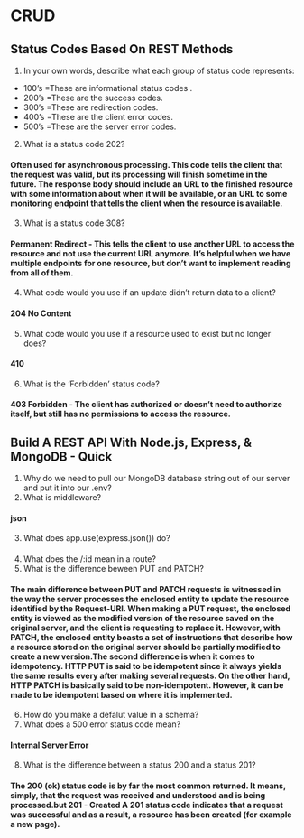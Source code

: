 # CRUD
## Status Codes Based On REST Methods
1. In your own words, describe what each group of status code represents:
* 100’s =These are informational status codes .
* 200’s =These are the success codes.
* 300’s =These are redirection codes.
* 400’s =These are the client error codes.
* 500’s =These are the server error codes. 
2. What is a status code 202?
#### Often used for asynchronous processing. This code tells the client that the request was valid, but its processing will finish sometime in the future. The response body should include an URL to the finished resource with some information about when it will be available, or an URL to some monitoring endpoint that tells the client when the resource is available.
3. What is a status code 308?
#### Permanent Redirect - This tells the client to use another URL to access the resource and not use the current URL anymore. It’s helpful when we have multiple endpoints for one resource, but don’t want to implement reading from all of them.
4. What code would you use if an update didn’t return data to a client?
#### 204 No Content 
5. What code would you use if a resource used to exist but no longer does?
#### 410
6. What is the ‘Forbidden’ status code?
#### 403 Forbidden - The client has authorized or doesn’t need to authorize itself, but still has no permissions to access the resource.

## Build A REST API With Node.js, Express, & MongoDB - Quick

1. Why do we need to pull our MongoDB database string out of our server and put it into our .env?
2. What is middleware?
#### json
3. What does app.use(express.json()) do?
####
4. What does the /:id mean in a route?
5. What is the difference beween PUT and PATCH?
#### The main difference between PUT and PATCH requests is witnessed in the way the server processes the enclosed entity to update the resource identified by the Request-URI. When making a PUT request, the enclosed entity is viewed as the modified version of the resource saved on the original server, and the client is requesting to replace it. However, with PATCH, the enclosed entity boasts a set of instructions that describe how a resource stored on the original server should be partially modified to create a new version.The second difference is when it comes to idempotency. HTTP PUT is said to be idempotent since it always yields the same results every after making several requests. On the other hand, HTTP PATCH is basically said to be non-idempotent. However, it can be made to be idempotent based on where it is implemented.
6. How do you make a defalut value in a schema?
7. What does a 500 error status code mean?
#### Internal Server Error
8. What is the difference between a status 200 and a status 201?
#### The 200 (ok) status code is by far the most common returned. It means, simply, that the request was received and understood and is being processed.but 201 - Created A 201 status code indicates that a request was successful and as a result, a resource has been created (for example a new page).


